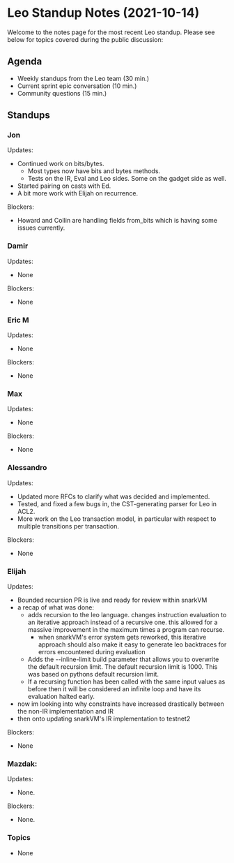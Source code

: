 # Leo Standup Notes (2021-10-14)

Welcome to the notes page for the most recent Leo standup. Please see below for topics covered during the public discussion:

## Agenda

* Weekly standups from the Leo team (30 min.)
* Current sprint epic conversation (10 min.)
* Community questions (15 min.)

## Standups

### Jon

Updates:

* Continued work on bits/bytes.
  * Most types now have bits and bytes methods.
  * Tests on the IR, Eval and Leo sides. Some on the gadget side as well.
* Started pairing on casts with Ed.
* A bit more work with Elijah on recurrence.

Blockers:

* Howard and Collin are handling fields from_bits which is having some issues currently.

### Damir

Updates:

* None

Blockers:

* None

### Eric M

Updates:

* None

Blockers:

* None

### Max

Updates:

* None

Blockers:

* None

### Alessandro

Updates:

* Updated more RFCs to clarify what was decided and implemented.
* Tested, and fixed a few bugs in, the CST-generating parser for Leo in ACL2.
* More work on the Leo transaction model, in particular with respect to multiple transitions per transaction.

Blockers:

* None

### Elijah

Updates:

* Bounded recursion PR is live and ready for review within snarkVM
* a recap of what was done:
    * adds recursion to the leo language. changes instruction evaluation to an iterative approach instead of a recursive one. this allowed for a massive improvement in the maximum times a program can recurse.
        * when snarkVM's error system gets reworked, this iterative approach should also make it easy to generate leo backtraces for errors encountered during evaluation 
    * Adds the --inline-limit build parameter that allows you to overwrite the default recursion limit. The default recursion limit is 1000. This was based on pythons default recursion limit.
    * If a recursing function has been called with the same input values as before then it will be considered an infinite loop and have its evaluation halted early.
* now im looking into why constraints have increased drastically between the non-IR implementation and IR
* then onto updating snarkVM's IR implementation to testnet2

Blockers:

* None

### Mazdak:

Updates:

* None.

Blockers:

* None.

### Topics

* None
